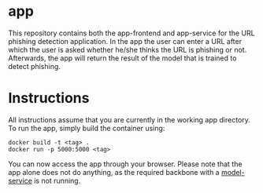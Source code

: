 # app
This repository contains both the app-frontend and app-service for the URL phishing detection application. In the app the user can enter a URL after which the user is asked whether he/she thinks the URL is phishing or not. Afterwards, the app will return the result of the model that is trained to detect phishing.

# Instructions
All instructions assume that you are currently in the working app directory.
To run the app, simply build the container using:
```
docker build -t <tag> .
docker run -p 5000:5000 <tag>
```
You can now access the app through your browser. Please note that the app alone does not do anything, as the required backbone with a [model-service](https://github.com/REMLA24-Team-5/model-service) is not running.
